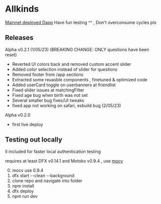 # Allkinds

[Mainnet deployed Dapp](https://tp4bo-yaaaa-aaaap-aa5la-cai.icp0.io/)
Have fun testing ^^ , Don't overconsume cycles pls

## Releases

Alpha v0.2.1 (1/05/23) (BREAKING CHANGE: ONLY questions have been reset)

- Reverted UI colors back and removed custom accent slider
- Added color selection instead of slider for questions
- Removed footer from /app sections
- Extracted some reuasble components , finetuned & optimized code
- Added userCard toggle on userbanners at friendlist
- Fixed slider issues at matchingFilter
- Fixed age bug when birth was not set
- Several smaller bug fixes/UI tweaks
- fixed app not working on safari, esbuild bug (2/05/23)

Alpha v0.2.0

- first live deploy

## Testing out locally

II included for faster local authentication testing

requires at least DFX v0.14.1 and Motoko v0.9.4 , use [mocv](https://forum.dfinity.org/t/moc-version-management/19011)

0. mocv use 0.9.4
1. dfx start --clean --background
2. clone repo and navigate into folder
3. npm install
4. dfx deploy
5. npm run dev
